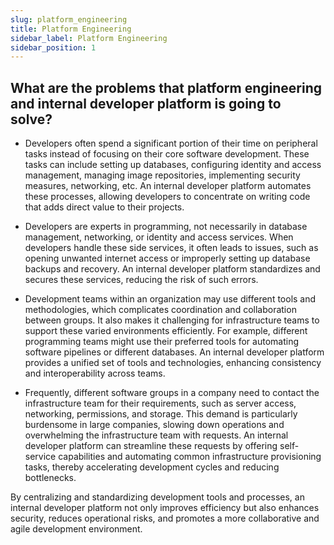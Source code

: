 ```yaml
---
slug: platform_engineering
title: Platform Engineering
sidebar_label: Platform Engineering
sidebar_position: 1
---
```


## What are the problems that platform engineering and internal developer platform is going to solve? 

- Developers often spend a significant portion of their time on peripheral tasks instead of focusing on their core software development. These tasks can include setting up databases, configuring identity and access management, managing image repositories, implementing security measures, networking, etc. An internal developer platform automates these processes, allowing developers to concentrate on writing code that adds direct value to their projects.

- Developers are experts in programming, not necessarily in database management, networking, or identity and access services. When developers handle these side services, it often leads to issues, such as opening unwanted internet access or improperly setting up database backups and recovery. An internal developer platform standardizes and secures these services, reducing the risk of such errors.

-  Development teams within an organization may use different tools and methodologies, which complicates coordination and collaboration between groups. It also makes it challenging for infrastructure teams to support these varied environments efficiently. For example, different programming teams might use their preferred tools for automating software pipelines or different databases. An internal developer platform provides a unified set of tools and technologies, enhancing consistency and interoperability across teams.

- Frequently, different software groups in a company need to contact the infrastructure team for their requirements, such as server access, networking, permissions, and storage. This demand is particularly burdensome in large companies, slowing down operations and overwhelming the infrastructure team with requests. An internal developer platform can streamline these requests by offering self-service capabilities and automating common infrastructure provisioning tasks, thereby accelerating development cycles and reducing bottlenecks.

  
By centralizing and standardizing development tools and processes, an internal developer platform not only improves efficiency but also enhances security, reduces operational risks, and promotes a more collaborative and agile development environment.

